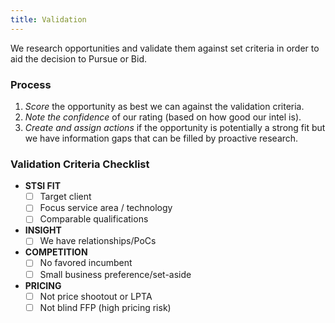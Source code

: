 ```yaml
---
title: Validation
---
```


We research opportunities and validate them against set criteria in order to aid the decision to Pursue or Bid.

### Process

1. _Score_ the opportunity as best we can against the validation criteria.
2. _Note the confidence_ of our rating (based on how good our intel is).
3. _Create and assign actions_ if the opportunity is potentially a strong fit but we have information gaps that can be filled by proactive research.

### Validation Criteria Checklist

* __STSI FIT__
  - [ ] Target client
  - [ ] Focus service area / technology
  - [ ] Comparable qualifications
* __INSIGHT__
  - [ ] We have relationships/PoCs
* __COMPETITION__
  - [ ] No favored incumbent
  - [ ] Small business preference/set-aside
* __PRICING__
  - [ ] Not price shootout or LPTA
  - [ ] Not blind FFP (high pricing risk)
